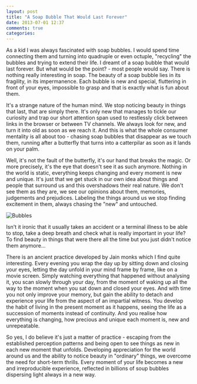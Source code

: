 ```yaml
---
layout: post
title: "A Soap Bubble That Would Last Forever"
date: 2013-07-01 12:37
comments: true
categories: 
---
```

As a kid I was always fascinated with soap bubbles. I would spend time connecting them and turning into quadruple or even octuple, "recycling" the bubbles and trying to extend their life. I dreamt of a soap bubble that would last forever. But what would be the point? - most people would say. There is nothing really interesting in soap. The beauty of a soap bubble lies in its fragility, in its impermanence. Each bubble is new and special, fluttering in front of your eyes, impossible to grasp and that is exactly what is fun about them.

It's a strange nature of the human mind. We stop noticing beauty in things that last, that are simply there. It's only new that manages to tickle our curiosity and trap our short attention span used to restlessly click between links in the browser or between TV channels. We always look for new, and turn it into old as soon as we reach it. And this is what the whole consumer mentality is all about too - chasing soap bubbles that disappear as we touch them, running after a butterfly that turns into a catterpilar as soon as it lands on your palm. 

Well, it's not the fault of the butterfly, it's our hand that breaks the magic. Or more precisely, it's the eye that doesn't see it as such anymore. Nothing in the world is static, everything keeps changing and every moment is new and unique. It's just that we get stuck in our own idea about things and people that surround us and this overshadows their real nature. We don't see them as they are, we see our opinions about them, memories, judgements and prejudices. Labeling the things around us we stop finding excitement in them, always chasing the "new" and untouched.

![Bubbles](https://dl.dropbox.com/u/3886907/miau/the%20bubble%20by%20lou%20bernstein.jpg)

Isn't it ironic that it usually takes an accident or a terminal illness to be able to stop, take a deep breath and check what is really important in your life? To find beauty in things that were there all the time but you just didn't notice them anymore...

There is an ancient practice developed by Jain monks which I find quite interesting. Every evening you wrap the day up by sitting down and closing your eyes, letting the day unfold in your mind frame by frame, like on a movie screen. Simply watching everything that happened without analysing it, you scan slowly through your day, from the moment of waking up all the way to the moment when you sat down and closed your eyes. And with time you not only improve your memory, but gain the ability to detach and experience your life from the aspect of an impartial witness. You develop the habit of living in the present moment as it happens, seeing the life as a succession of moments instead of continuity. And you realise how everything is changing, how precious and unique each moment is, new and unrepeatable. 

So yes, I do believe it's just a matter of practice - escaping from the established perception patterns and being open to see things as new in each new moment that unfolds. Developing appreciation for the world around us and the ability to notice beauty in "ordinary" things, we overcome the need for short-term thrills. Every moment of your life becomes a new and irreproducible experience, reflected in billions of soup bubbles dispersing light always in a new way.
